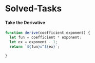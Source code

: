 # Solved-Tasks
#### Take the Derivative

````javascript
function derive(coefficient,exponent) {
  let fun = coefficient * exponent;
  let ex = exponent - 1;
  return `${fun}x^${ex}`;
  
}
````





